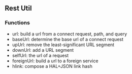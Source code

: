 ## Rest Util

### Functions

- url: build a url from a connect request, path, and query
- baseUrl: determine the base url of a connect request
- upUrl: remove the least-significant URL segment
- downUrl: add a URL segment
- selfUrl: the url of a request
- foreignUrl: build a url to a foreign service
- hlink: compose a HAL+JSON link hash
